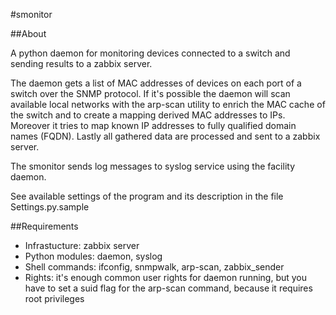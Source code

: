 ﻿#smonitor

##About

A python daemon for monitoring devices connected to a switch and sending results to a zabbix server.

The daemon gets a list of MAC addresses of devices on each port of a switch over the SNMP protocol. If it's possible the daemon will scan available local networks with the arp-scan utility to enrich the MAC cache of the switch and to create a mapping derived MAC addresses to IPs. Moreover it tries to map known IP addresses to fully qualified domain names (FQDN). Lastly all gathered data are processed and sent to a zabbix server.

The smonitor sends log messages to syslog service using the facility daemon.

See available settings of the program and its description in the file Settings.py.sample

##Requirements
 - Infrastucture: zabbix server
 - Python modules: daemon, syslog
 - Shell commands: ifconfig, snmpwalk, arp-scan, zabbix_sender
 - Rights: it's enough common user rights for daemon running, but you have to set a suid flag for the arp-scan command, because it requires root privileges

